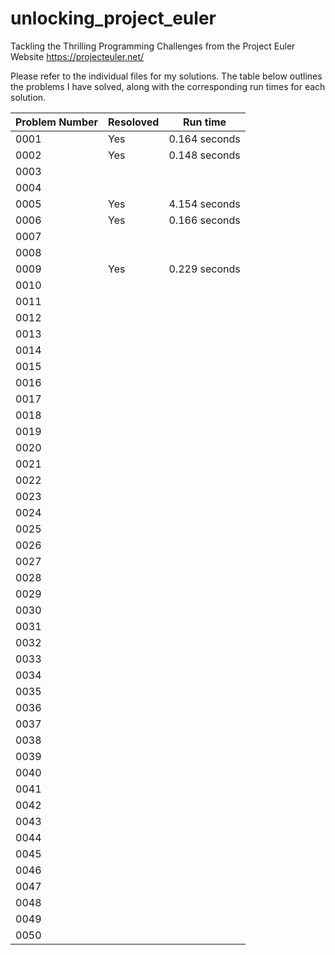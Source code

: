 # unlocking_project_euler
Tackling the Thrilling Programming Challenges from the Project Euler Website
https://projecteuler.net/

Please refer to the individual files for my solutions. The table below outlines the problems I have solved, along with the corresponding run times for each solution.

| Problem Number | Resoloved | Run time |
| --- | --- | --- |
| 0001 | Yes | 0.164 seconds |
| 0002 | Yes | 0.148 seconds |
| 0003 | | |
| 0004 | | |
| 0005 | Yes | 4.154 seconds |
| 0006 | Yes | 0.166 seconds |
| 0007 | | |
| 0008 | | |
| 0009 | Yes | 0.229 seconds |
| 0010 | | |
| 0011 | | |
| 0012 | | |
| 0013 | | |
| 0014 | | |
| 0015 | | |
| 0016 | | |
| 0017 | | |
| 0018 | | |
| 0019 | | |
| 0020 | | |
| 0021 | | |
| 0022 | | |
| 0023 | | |
| 0024 | | |
| 0025 | | |
| 0026 | | |
| 0027 | | |
| 0028 | | |
| 0029 | | |
| 0030 | | |
| 0031 | | |
| 0032 | | |
| 0033 | | |
| 0034 | | |
| 0035 | | |
| 0036 | | |
| 0037 | | |
| 0038 | | |
| 0039 | | |
| 0040 | | |
| 0041 | | |
| 0042 | | |
| 0043 | | |
| 0044 | | |
| 0045 | | |
| 0046 | | |
| 0047 | | |
| 0048 | | |
| 0049 | | |
| 0050 | | |